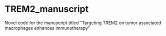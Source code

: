 # TREM2_manuscript
Novel code for the manuscript titled "Targeting TREM2 on tumor associated macrophages enhances immunotherapy"
